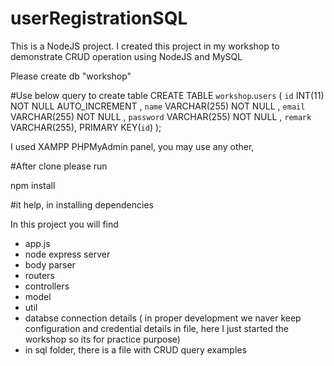 # userRegistrationSQL
This is a NodeJS project. I created this project in my workshop to demonstrate CRUD operation using NodeJS and MySQL

Please create db "workshop"

#Use below query to create table
CREATE TABLE `workshop`.`users` ( `id` INT(11) NOT NULL AUTO_INCREMENT , `name` VARCHAR(255) NOT NULL , `email` VARCHAR(255) NOT NULL , `password` VARCHAR(255) NOT NULL , `remark` VARCHAR(255),  PRIMARY KEY(`id`) );

I used XAMPP PHPMyAdmin panel, you may use any other,

#After clone please run

npm install

#it help, in installing dependencies

In this project you will find
- app.js
- node express server
- body parser
- routers
- controllers
- model
- util 
- databse connection details ( in proper development we naver keep configuration and credential details in file, here I just started the workshop so its for practice purpose)
- in sql folder, there is a file with CRUD query examples


